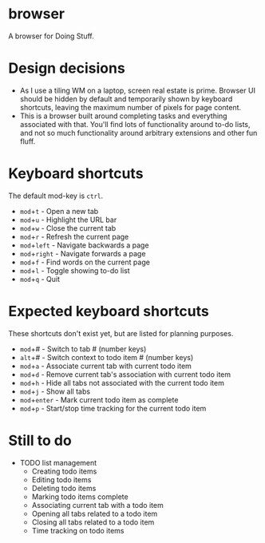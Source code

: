 # browser

A browser for Doing Stuff.

# Design decisions

* As I use a tiling WM on a laptop, screen real estate is prime. Browser UI should be hidden by default and temporarily shown by keyboard shortcuts, leaving the maximum number of pixels for page content.
* This is a browser built around completing tasks and everything associated with that. You'll find lots of functionality around to-do lists, and not so much functionality around arbitrary extensions and other fun fluff.

# Keyboard shortcuts

The default mod-key is `ctrl`.

* `mod`+`t` - Open a new tab
* `mod`+`u` - Highlight the URL bar
* `mod`+`w` - Close the current tab
* `mod`+`r` - Refresh the current page
* `mod`+`left` - Navigate backwards a page
* `mod`+`right` - Navigate forwards a page
* `mod`+`f` - Find words on the current page
* `mod`+`l` - Toggle showing to-do list
* `mod`+`q` - Quit

# Expected keyboard shortcuts

These shortcuts don't exist yet, but are listed for planning purposes.

* `mod`+# - Switch to tab # (number keys)
* `alt`+# - Switch context to todo item # (number keys)
* `mod`+`a` - Associate current tab with current todo item
* `mod`+`d` - Remove current tab's association with current todo item
* `mod`+`h` - Hide all tabs not associated with the current todo item
* `mod`+`j` - Show all tabs
* `mod`+`enter` - Mark current todo item as complete
* `mod`+`p` - Start/stop time tracking for the current todo item

# Still to do

* TODO list management
  - Creating todo items
  - Editing todo items
  - Deleting todo items
  - Marking todo items complete
  - Associating current tab with a todo item
  - Opening all tabs related to a todo item
  - Closing all tabs related to a todo item
  - Time tracking on todo items